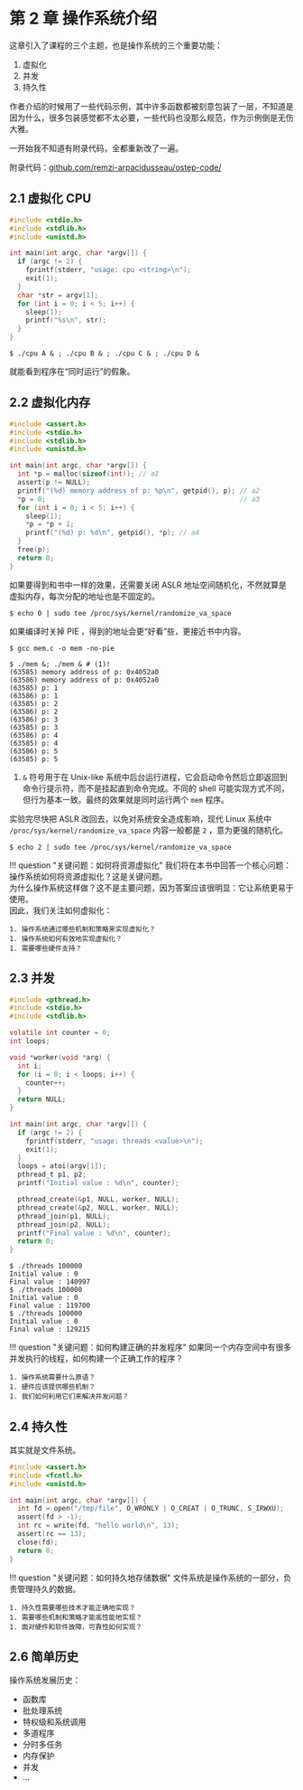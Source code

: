 # 第 2 章 操作系统介绍

这章引入了课程的三个主题，也是操作系统的三个重要功能：

1. 虚拟化
1. 并发
1. 持久性

作者介绍的时候用了一些代码示例，其中许多函数都被刻意包装了一层，不知道是因为什么，很多包装感觉都不太必要，一些代码也没那么规范，作为示例倒是无伤大雅。

一开始我不知道有附录代码，全都重新改了一遍。

附录代码：[github.com/remzi-arpacidusseau/ostep-code/](https://github.com/remzi-arpacidusseau/ostep-code/)

## 2.1 虚拟化 CPU

```c title='cpu.c' hl_lines='3 11 12'
#include <stdio.h>
#include <stdlib.h>
#include <unistd.h>

int main(int argc, char *argv[]) {
  if (argc != 2) {
    fprintf(stderr, "usage: cpu <string>\n");
    exit(1);
  }
  char *str = argv[1];
  for (int i = 0; i < 5; i++) {
    sleep(1);
    printf("%s\n", str);
  }
}
```

```shell
$ ./cpu A & ; ./cpu B & ; ./cpu C & ; ./cpu D &
```

就能看到程序在“同时运行”的假象。

## 2.2 虚拟化内存

```c title='mem.c' hl_lines='4 9 11 12 16'
#include <assert.h>
#include <stdio.h>
#include <stdlib.h>
#include <unistd.h>

int main(int argc, char *argv[]) {
  int *p = malloc(sizeof(int)); // a1
  assert(p != NULL);
  printf("(%d) memory address of p: %p\n", getpid(), p); // a2
  *p = 0;                                                // a3
  for (int i = 0; i < 5; i++) {
    sleep(1);
    *p = *p + 1;
    printf("(%d) p: %d\n", getpid(), *p); // a4
  }
  free(p);
  return 0;
}
```

如果要得到和书中一样的效果，还需要关闭 ASLR 地址空间随机化，不然就算是虚拟内存，每次分配的地址也是不固定的。

```shell
$ echo 0 | sudo tee /proc/sys/kernel/randomize_va_space
```

如果编译时关掉 PIE ，得到的地址会更“好看”些，更接近书中内容。

```shell
$ gcc mem.c -o mem -no-pie
```

```shell
$ ./mem &; ./mem & # (1)!
(63585) memory address of p: 0x4052a0
(63586) memory address of p: 0x4052a0
(63585) p: 1
(63586) p: 1
(63585) p: 2
(63586) p: 2
(63586) p: 3
(63585) p: 3
(63586) p: 4
(63585) p: 4
(63586) p: 5
(63585) p: 5
```

1. `&` 符号用于在 Unix-like 系统中后台运行进程，它会启动命令然后立即返回到命令行提示符，而不是挂起直到命令完成。不同的 shell 可能实现方式不同，但行为基本一致。最终的效果就是同时运行两个 `mem` 程序。

实验完尽快把 ASLR 改回去，以免对系统安全造成影响，现代 Linux 系统中 `/proc/sys/kernel/randomize_va_space` 内容一般都是 `2` ，意为更强的随机化。

```shell
$ echo 2 | sudo tee /proc/sys/kernel/randomize_va_space
```

!!! question "关键问题：如何将资源虚拟化"
    我们将在本书中回答一个核心问题：操作系统如何将资源虚拟化？这是关键问题。<br>
    为什么操作系统这样做？这不是主要问题，因为答案应该很明显：它让系统更易于使用。<br>
    因此，我们关注如何虚拟化：

    1. 操作系统通过哪些机制和策略来实现虚拟化？
    1. 操作系统如何有效地实现虚拟化？
    1. 需要哪些硬件支持？

## 2.3 并发

```c title='threads.c' hl_lines="1 25-28"
#include <pthread.h>
#include <stdio.h>
#include <stdlib.h>

volatile int counter = 0;
int loops;

void *worker(void *arg) {
  int i;
  for (i = 0; i < loops; i++) {
    counter++;
  }
  return NULL;
}

int main(int argc, char *argv[]) {
  if (argc != 2) {
    fprintf(stderr, "usage: threads <value>\n");
    exit(1);
  }
  loops = atoi(argv[1]);
  pthread_t p1, p2;
  printf("Initial value : %d\n", counter);

  pthread_create(&p1, NULL, worker, NULL);
  pthread_create(&p2, NULL, worker, NULL);
  pthread_join(p1, NULL);
  pthread_join(p2, NULL);
  printf("Final value : %d\n", counter);
  return 0;
}
```

```shell
$ ./threads 100000
Initial value : 0
Final value : 140997
$ ./threads 100000
Initial value : 0
Final value : 119700
$ ./threads 100000
Initial value : 0
Final value : 129215
```

!!! question "关键问题：如何构建正确的并发程序"
    如果同一个内存空间中有很多并发执行的线程，如何构建一个正确工作的程序？

    1. 操作系统需要什么原语？
    1. 硬件应该提供哪些机制？
    1. 我们如何利用它们来解决并发问题？

## 2.4 持久性

其实就是文件系统。

```c title='io.c'
#include <assert.h>
#include <fcntl.h>
#include <unistd.h>

int main(int argc, char *argv[]) {
  int fd = open("/tmp/file", O_WRONLY | O_CREAT | O_TRUNC, S_IRWXU);
  assert(fd > -1);
  int rc = write(fd, "hello world\n", 13);
  assert(rc == 13);
  close(fd);
  return 0;
}
```

!!! question "关键问题：如何持久地存储数据"
    文件系统是操作系统的一部分，负责管理持久的数据。

    1. 持久性需要哪些技术才能正确地实现？
    1. 需要哪些机制和策略才能高性能地实现？
    1. 面对硬件和软件故障，可靠性如何实现？

## 2.6 简单历史

操作系统发展历史：

- 函数库
- 批处理系统
- 特权级和系统调用
- 多道程序
- 分时多任务
- 内存保护
- 并发
- ...
